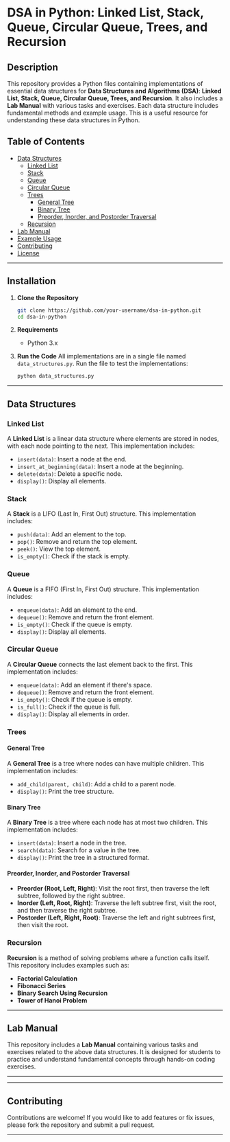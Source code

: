 # DSA in Python: Linked List, Stack, Queue, Circular Queue, Trees, and Recursion

## Description

This repository provides a Python files containing implementations of essential data structures for **Data Structures and Algorithms (DSA)**: **Linked List, Stack, Queue, Circular Queue, Trees, and Recursion**. It also includes a **Lab Manual** with various tasks and exercises. Each data structure includes fundamental methods and example usage. This is a useful resource for understanding these data structures in Python.

## Table of Contents

- [Data Structures](#data-structures)
  - [Linked List](#linked-list)
  - [Stack](#stack)
  - [Queue](#queue)
  - [Circular Queue](#circular-queue)
  - [Trees](#trees)
    - [General Tree](#general-tree)
    - [Binary Tree](#binary-tree)
    - [Preorder, Inorder, and Postorder Traversal](#preorder-inorder-and-postorder-traversal)
  - [Recursion](#recursion)
- [Lab Manual](#lab-manual)
- [Example Usage](#example-usage)
- [Contributing](#contributing)
- [License](#license)

---

## Installation

1. **Clone the Repository**
   ```bash
   git clone https://github.com/your-username/dsa-in-python.git
   cd dsa-in-python
   ```

2. **Requirements**
   - Python 3.x

3. **Run the Code**
   All implementations are in a single file named `data_structures.py`. Run the file to test the implementations:
   ```bash
   python data_structures.py
   ```

---

## Data Structures

### Linked List

A **Linked List** is a linear data structure where elements are stored in nodes, with each node pointing to the next. This implementation includes:
- `insert(data)`: Insert a node at the end.
- `insert_at_beginning(data)`: Insert a node at the beginning.
- `delete(data)`: Delete a specific node.
- `display()`: Display all elements.

### Stack

A **Stack** is a LIFO (Last In, First Out) structure. This implementation includes:
- `push(data)`: Add an element to the top.
- `pop()`: Remove and return the top element.
- `peek()`: View the top element.
- `is_empty()`: Check if the stack is empty.

### Queue

A **Queue** is a FIFO (First In, First Out) structure. This implementation includes:
- `enqueue(data)`: Add an element to the end.
- `dequeue()`: Remove and return the front element.
- `is_empty()`: Check if the queue is empty.
- `display()`: Display all elements.

### Circular Queue

A **Circular Queue** connects the last element back to the first. This implementation includes:
- `enqueue(data)`: Add an element if there's space.
- `dequeue()`: Remove and return the front element.
- `is_empty()`: Check if the queue is empty.
- `is_full()`: Check if the queue is full.
- `display()`: Display all elements in order.

### Trees

#### General Tree

A **General Tree** is a tree where nodes can have multiple children. This implementation includes:
- `add_child(parent, child)`: Add a child to a parent node.
- `display()`: Print the tree structure.

#### Binary Tree

A **Binary Tree** is a tree where each node has at most two children. This implementation includes:
- `insert(data)`: Insert a node in the tree.
- `search(data)`: Search for a value in the tree.
- `display()`: Print the tree in a structured format.

#### Preorder, Inorder, and Postorder Traversal

- **Preorder (Root, Left, Right)**: Visit the root first, then traverse the left subtree, followed by the right subtree.
- **Inorder (Left, Root, Right)**: Traverse the left subtree first, visit the root, and then traverse the right subtree.
- **Postorder (Left, Right, Root)**: Traverse the left and right subtrees first, then visit the root.

### Recursion

**Recursion** is a method of solving problems where a function calls itself. This repository includes examples such as:
- **Factorial Calculation**
- **Fibonacci Series**
- **Binary Search Using Recursion**
- **Tower of Hanoi Problem**

---

## Lab Manual

This repository includes a **Lab Manual** containing various tasks and exercises related to the above data structures. It is designed for students to practice and understand fundamental concepts through hands-on coding exercises.

---
---

## Contributing

Contributions are welcome! If you would like to add features or fix issues, please fork the repository and submit a pull request.

---
